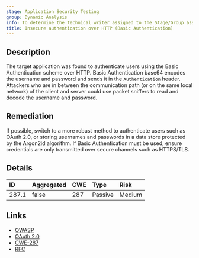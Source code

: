 ```yaml
---
stage: Application Security Testing
group: Dynamic Analysis
info: To determine the technical writer assigned to the Stage/Group associated with this page, see https://handbook.gitlab.com/handbook/product/ux/technical-writing/#assignments
title: Insecure authentication over HTTP (Basic Authentication)
---
```


## Description

The target application was found to authenticate users using the Basic Authentication scheme over HTTP.
Basic Authentication base64 encodes the username and password and sends it in the `Authentication` header.
Attackers who are in between the communication path (or on the same local network) of the client and server
could use packet sniffers to read and decode the username and password.

## Remediation

If possible, switch to a more robust method to authenticate users such as OAuth 2.0, or storing usernames
and passwords in a data store protected by the Argon2id algorithm. If Basic Authentication must be used,
ensure credentials are only transmitted over secure channels such as HTTPS/TLS.

## Details

| ID | Aggregated | CWE | Type | Risk |
|:---|:-----------|:----|:-----|:-----|
| 287.1 | false | 287 | Passive | Medium |

## Links

- [OWASP](https://cheatsheetseries.owasp.org/cheatsheets/Password_Storage_Cheat_Sheet.html)
- [OAuth 2.0](https://oauth.net/2/)
- [CWE-287](https://cwe.mitre.org/data/definitions/287.html)
- [RFC](https://datatracker.ietf.org/doc/html/rfc7617)
